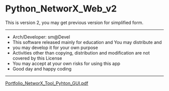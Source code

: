 # Python_NetworX_Web_v2

This is version 2, you may get previous version for simplified form.

*************************************************************************************************
* Arch/Developer: sm@Devel                                                                      
* This software released mainly for education and You may distribute and                        
* you may develop it for your own purpose                                                       
* Activities other than copying, distribution and modification are not covered by this License  
* You may accept at your own risks for using this app                                           
* Good day and happy coding                                                                     
*************************************************************************************************


[Portfolio_NetworX_Tool_Pyhton_GUI.pdf](https://github.com/samdevel/Python_NetworX_Web_v2/files/10478952/Portfolio_NetworX_Tool_Pyhton_GUI.pdf)
